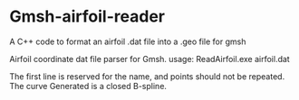 # Gmsh-airfoil-reader
A C++ code to format an airfoil .dat file into a .geo file for gmsh

Airfoil coordinate dat file parser for Gmsh.
usage: ReadAirfoil.exe airfoil.dat

The first line is reserved for the name, and points should not be repeated. The curve Generated is a closed B-spline.
